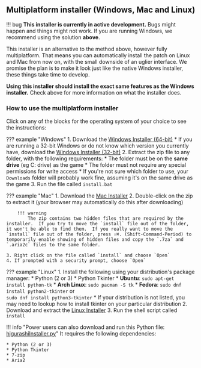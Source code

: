 ## Multiplatform installer (Windows, Mac and Linux)

!!! bug
    **This installer is currently in active development.** Bugs might happen and things might not work. If you are running Windows, we recommend using the solution **above**.

This installer is an alternative to the method above, however fully multiplatform. That means you can automatically install the patch on Linux and Mac from now on, with the small downside of an uglier interface. We promise the plan is to make it look just like the native Windows installer, these things take time to develop.

**Using this installer should install the exact same features as the Windows installer.** Check above for more information on what the installer does.

### How to use the multiplatform installer

Click on any of the blocks for the operating system of your choice to see the instructions:

??? example "Windows"
    1. Download the [Windows Installer (64-bit)](http://07th-mod.com/installer/python/higu_win_installer.zip)
          * If you are running a 32-bit Windows or do not know which version you currently have, download the [Windows Installer (32-bit)](http://07th-mod.com/installer/python/higu_win_installer_32.zip)
    2. Extract the zip file to any folder, with the following requirements:
          * The folder must be on the  **same drive** (eg C: drive) as the game
          * The folder must not require any special permissions for write access
          * If you're not sure which folder to use, your `Downloads` folder will probably work fine, assuming it's on the same drive as the game
    3. Run the file called `install.bat`

??? example "Mac"
    1. Download the [Mac Installer](http://07th-mod.com/installer/python/higu_mac_installer.zip)
    2. Double-click on the zip to extract it (your browser may automatically do this after downloading)

        !!! warning
            The zip contains two hidden files that are required by the installer.  If you try to move the `install` file out of the folder, it won't be able to find them.  If you really want to move the `install` file out of the folder, press ⇧⌘. (Shift-Command-Period) to temporarily enable showing of hidden files and copy the `.7za` and `.aria2c` files to the same folder.

    3. Right click on the file called `install` and choose `Open`
    4. If prompted with a security prompt, choose `Open`

??? example "Linux"
    1. Install the following using your distribution's package manager:
        * Python (2 or 3)
        * Python Tkinter
            * **Ubuntu**: `sudo apt-get install python-tk`
            * **Arch Linux**: `sudo pacman -S tk`
            * **Fedora**: `sudo dnf install python2-tkinter` or <br> `sudo dnf install python3-tkinter`
            * If your distribution is not listed, you may need to lookup how to install tkinter on your particular distribution
    2. Download and extract the [Linux Installer](http://07th-mod.com/installer/python/higu_linux64_installer.tar.gz)
    3. Run the shell script called `install`

!!! info "Power users can also download and run this Python file: [higurashiInstaller.py](https://raw.githubusercontent.com/07th-mod/resources/master/higurashiInstaller.py)"
    It requires the following dependencies:

    * Python (2 or 3)
    * Python Tkinter
    * 7-zip
    * Aria2